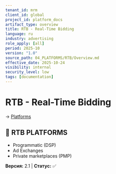```yaml
---
tenant_id: mrm
client_id: global
project_id: platform_docs
artifact_type: overview
title: RTB - Real-Time Bidding
language: ru
industry: advertising
role_apply: [all]
period: 2025-10
version: "1.0"
source_path: 04_PLATFORMS/RTB/Overview.md
effective_date: 2025-10-24
visibility: internal
security_level: low
tags: [documentation]
---
```


# RTB - Real-Time Bidding

→ [Platforms](../_README.md)

## 🎯 RTB PLATFORMS
- Programmatic (DSP)
- Ad Exchanges
- Private marketplaces (PMP)

**Версия:** 2.1 | **Статус:** ✅


